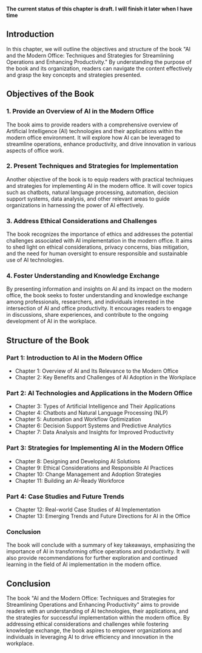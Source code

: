 **The current status of this chapter is draft. I will finish it later when I have time**

Introduction
------------

In this chapter, we will outline the objectives and structure of the book "AI and the Modern Office: Techniques and Strategies for Streamlining Operations and Enhancing Productivity." By understanding the purpose of the book and its organization, readers can navigate the content effectively and grasp the key concepts and strategies presented.

Objectives of the Book
----------------------

### 1. Provide an Overview of AI in the Modern Office

The book aims to provide readers with a comprehensive overview of Artificial Intelligence (AI) technologies and their applications within the modern office environment. It will explore how AI can be leveraged to streamline operations, enhance productivity, and drive innovation in various aspects of office work.

### 2. Present Techniques and Strategies for Implementation

Another objective of the book is to equip readers with practical techniques and strategies for implementing AI in the modern office. It will cover topics such as chatbots, natural language processing, automation, decision support systems, data analysis, and other relevant areas to guide organizations in harnessing the power of AI effectively.

### 3. Address Ethical Considerations and Challenges

The book recognizes the importance of ethics and addresses the potential challenges associated with AI implementation in the modern office. It aims to shed light on ethical considerations, privacy concerns, bias mitigation, and the need for human oversight to ensure responsible and sustainable use of AI technologies.

### 4. Foster Understanding and Knowledge Exchange

By presenting information and insights on AI and its impact on the modern office, the book seeks to foster understanding and knowledge exchange among professionals, researchers, and individuals interested in the intersection of AI and office productivity. It encourages readers to engage in discussions, share experiences, and contribute to the ongoing development of AI in the workplace.

Structure of the Book
---------------------

### Part 1: Introduction to AI in the Modern Office

* Chapter 1: Overview of AI and Its Relevance to the Modern Office
* Chapter 2: Key Benefits and Challenges of AI Adoption in the Workplace

### Part 2: AI Technologies and Applications in the Modern Office

* Chapter 3: Types of Artificial Intelligence and Their Applications
* Chapter 4: Chatbots and Natural Language Processing (NLP)
* Chapter 5: Automation and Workflow Optimization
* Chapter 6: Decision Support Systems and Predictive Analytics
* Chapter 7: Data Analysis and Insights for Improved Productivity

### Part 3: Strategies for Implementing AI in the Modern Office

* Chapter 8: Designing and Developing AI Solutions
* Chapter 9: Ethical Considerations and Responsible AI Practices
* Chapter 10: Change Management and Adoption Strategies
* Chapter 11: Building an AI-Ready Workforce

### Part 4: Case Studies and Future Trends

* Chapter 12: Real-world Case Studies of AI Implementation
* Chapter 13: Emerging Trends and Future Directions for AI in the Office

### Conclusion

The book will conclude with a summary of key takeaways, emphasizing the importance of AI in transforming office operations and productivity. It will also provide recommendations for further exploration and continued learning in the field of AI implementation in the modern office.

Conclusion
----------

The book "AI and the Modern Office: Techniques and Strategies for Streamlining Operations and Enhancing Productivity" aims to provide readers with an understanding of AI technologies, their applications, and the strategies for successful implementation within the modern office. By addressing ethical considerations and challenges while fostering knowledge exchange, the book aspires to empower organizations and individuals in leveraging AI to drive efficiency and innovation in the workplace.

